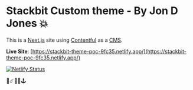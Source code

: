 # Stackbit Custom theme - By Jon D Jones 💥

This is a [Next.js](https://nextjs.org) site using [Contentful](https://www.contentful.com) as a [CMS](https://en.wikipedia.org/wiki/Content_management_system).

**Live Site**: [https://stackbit-theme-poc-9fc35.netlify.app/](https://stackbit-theme-poc-9fc35.netlify.app/)

[![Netlify Status](https://api.netlify.com/api/v1/badges/c7005688-26ef-413e-bc27-8bf1f3a6f136/deploy-status)](https://app.netlify.com/sites/stackbit-theme-poc-9fc35/deploys)

👾☄️👻👺🕹️
